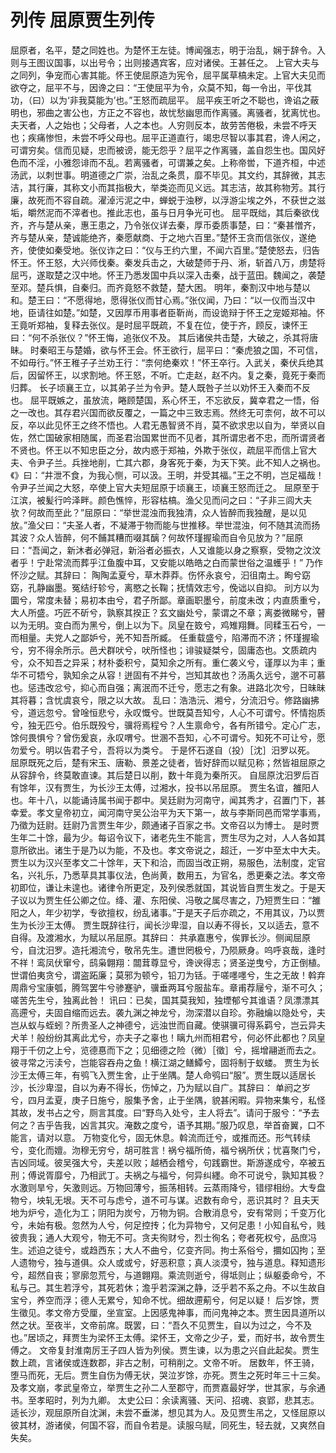 # 列传 屈原贾生列传
屈原者，名平，楚之同姓也。为楚怀王左徒。博闻强志，明于治乱，娴于辞令。入则与王图议国事，以出号令；出则接遇宾客，应对诸侯。王甚任之。
上官大夫与之同列，争宠而心害其能。怀王使屈原造为宪令，屈平属草槁未定。上官大夫见而欲夺之，屈平不与，因谗之曰：“王使屈平为令，众莫不知，每一令出，平伐其功，（曰）以为‘非我莫能为’也。”王怒而疏屈平。
屈平疾王听之不聪也，谗谄之蔽明也，邪曲之害公也，方正之不容也，故忧愁幽思而作离骚。离骚者，犹离忧也。夫天者，人之始也；父母者，人之本也。人穷则反本，故劳苦倦极，未尝不呼天也；疾痛惨怛，未尝不呼父母也。屈平正道直行，竭忠尽智以事其君，谗人闲之，可谓穷矣。信而见疑，忠而被谤，能无怨乎？屈平之作离骚，盖自怨生也。国风好色而不淫，小雅怨诽而不乱。若离骚者，可谓兼之矣。上称帝喾，下道齐桓，中述汤武，以刺世事。明道德之广崇，治乱之条贯，靡不毕见。其文约，其辞微，其志洁，其行廉，其称文小而其指极大，举类迩而见义远。其志洁，故其称物芳。其行廉，故死而不容自疏。濯淖污泥之中，蝉蜕于浊秽，以浮游尘埃之外，不获世之滋垢，皭然泥而不滓者也。推此志也，虽与日月争光可也。
屈平既绌，其后秦欲伐齐，齐与楚从亲，惠王患之，乃令张仪详去秦，厚币委质事楚，曰：“秦甚憎齐，齐与楚从亲，楚诚能绝齐，秦愿献商、于之地六百里。”楚怀王贪而信张仪，遂绝齐，使使如秦受地。张仪诈之曰：“仪与王约六里，不闻六百里。”楚使怒去，归告怀王。怀王怒，大兴师伐秦。秦发兵击之，大破楚师于丹、淅，斩首八万，虏楚将屈丐，遂取楚之汉中地。怀王乃悉发国中兵以深入击秦，战于蓝田。魏闻之，袭楚至邓。楚兵惧，自秦归。而齐竟怒不救楚，楚大困。
明年，秦割汉中地与楚以和。楚王曰：“不愿得地，愿得张仪而甘心焉。”张仪闻，乃曰：“以一仪而当汉中地，臣请往如楚。”如楚，又因厚币用事者臣靳尚，而设诡辩于怀王之宠姬郑袖。怀王竟听郑袖，复释去张仪。是时屈平既疏，不复在位，使于齐，顾反，谏怀王曰：“何不杀张仪？”怀王悔，追张仪不及。
其后诸侯共击楚，大破之，杀其将唐眛。
时秦昭王与楚婚，欲与怀王会。怀王欲行，屈平曰：“秦虎狼之国，不可信，不如毋行。”怀王稚子子兰劝王行：“柰何绝秦欢！”怀王卒行。入武关，秦伏兵绝其后，因留怀王，以求割地。怀王怒，不听。亡走赵，赵不内。复之秦，竟死于秦而归葬。
长子顷襄王立，以其弟子兰为令尹。楚人既咎子兰以劝怀王入秦而不反也。
屈平既嫉之，虽放流，睠顾楚国，系心怀王，不忘欲反，冀幸君之一悟，俗之一改也。其存君兴国而欲反覆之，一篇之中三致志焉。然终无可柰何，故不可以反，卒以此见怀王之终不悟也。人君无愚智贤不肖，莫不欲求忠以自为，举贤以自佐，然亡国破家相随属，而圣君治国累世而不见者，其所谓忠者不忠，而所谓贤者不贤也。怀王以不知忠臣之分，故内惑于郑袖，外欺于张仪，疏屈平而信上官大夫、令尹子兰。兵挫地削，亡其六郡，身客死于秦，为天下笑。此不知人之祸也。《》曰：“井泄不食，为我心恻，可以汲。王明，并受其福。”王之不明，岂足福哉！
令尹子兰闻之大怒，卒使上官大夫短屈原于顷襄王，顷襄王怒而迁之。
屈原至于江滨，被髪行吟泽畔。颜色憔悴，形容枯槁。渔父见而问之曰：“子非三闾大夫欤？何故而至此？”屈原曰：“举世混浊而我独清，众人皆醉而我独醒，是以见放。”渔父曰：“夫圣人者，不凝滞于物而能与世推移。举世混浊，何不随其流而扬其波？众人皆醉，何不餔其糟而啜其醨？何故怀瑾握瑜而自令见放为？”屈原曰：“吾闻之，新沐者必弹冠，新浴者必振衣，人又谁能以身之察察，受物之汶汶者乎！宁赴常流而葬乎江鱼腹中耳，又安能以皓皓之白而蒙世俗之温蠖乎！”
乃作怀沙之赋。其辞曰：
陶陶孟夏兮，草木莽莽。伤怀永哀兮，汩徂南土。眴兮窈窈，孔静幽墨。冤结纡轸兮，离愍之长鞠；抚情效志兮，俛诎以自抑。
刓方以为圜兮，常度未替；易初本由兮，君子所鄙。章画职墨兮，前度未改；内直质重兮，大人所盛。巧匠不斫兮，孰察其揆正？玄文幽处兮，蒙谓之不章；离娄微睇兮，瞽以为无明。变白而为黑兮，倒上以为下。凤皇在笯兮，鸡雉翔舞。同糅玉石兮，一而相量。夫党人之鄙妒兮，羌不知吾所臧。
任重载盛兮，陷滞而不济；怀瑾握瑜兮，穷不得余所示。邑犬群吠兮，吠所怪也；诽骏疑桀兮，固庸态也。文质疏内兮，众不知吾之异采；材朴委积兮，莫知余之所有。重仁袭义兮，谨厚以为丰；重华不可牾兮，孰知余之从容！迸固有不并兮，岂知其故也？汤禹久远兮，邈不可慕也。惩违改忿兮，抑心而自强；离泯而不迁兮，愿志之有象。进路北次兮，日昧昧其将暮；含忧虞哀兮，限之以大故。
乱曰：浩浩沅、湘兮，分流汨兮。修路幽拂兮，道远忽兮。曾唫恒悲兮，永叹慨兮。世既莫吾知兮，人心不可谓兮。怀情抱质兮，独无匹兮。伯乐既殁兮，骥将焉程兮？人生禀命兮，各有所错兮。定心广志，馀何畏惧兮？曾伤爰哀，永叹喟兮。世溷不吾知，心不可谓兮。知死不可让兮，愿勿爱兮。明以告君子兮，吾将以为类兮。
于是怀石遂自（投）［沈］汨罗以死。
屈原既死之后，楚有宋玉、唐勒、景差之徒者，皆好辞而以赋见称；然皆祖屈原之从容辞令，终莫敢直谏。其后楚日以削，数十年竟为秦所灭。
自屈原沈汨罗后百有馀年，汉有贾生，为长沙王太傅，过湘水，投书以吊屈原。
贾生名谊，雒阳人也。年十八，以能诵诗属书闻于郡中。吴廷尉为河南守，闻其秀才，召置门下，甚幸爱。孝文皇帝初立，闻河南守吴公治平为天下第一，故与李斯同邑而常学事焉，乃徵为廷尉。廷尉乃言贾生年少，颇通诸子百家之书。文帝召以为博士。
是时贾生年二十馀，最为少。每诏令议下，诸老先生不能言，贾生尽为之对，人人各如其意所欲出。诸生于是乃以为能，不及也。孝文帝说之，超迁，一岁中至太中大夫。
贾生以为汉兴至孝文二十馀年，天下和洽，而固当改正朔，易服色，法制度，定官名，兴礼乐，乃悉草具其事仪法，色尚黄，数用五，为官名，悉更秦之法。孝文帝初即位，谦让未遑也。诸律令所更定，及列侯悉就国，其说皆自贾生发之。于是天子议以为贾生任公卿之位。绛、灌、东阳侯、冯敬之属尽害之，乃短贾生曰：“雒阳之人，年少初学，专欲擅权，纷乱诸事。”于是天子后亦疏之，不用其议，乃以贾生为长沙王太傅。
贾生既辞往行，闻长沙卑湿，自以寿不得长，又以适去，意不自得。及渡湘水，为赋以吊屈原。其辞曰：
共承嘉惠兮，俟罪长沙。侧闻屈原兮，自沈汨罗。造托湘流兮，敬吊先生。遭世罔极兮，乃陨厥身。呜呼哀哉，逢时不祥！鸾凤伏窜兮，鸱枭翺翔：闒茸尊显兮，谗谀得志；贤圣逆曳兮，方正倒植。世谓伯夷贪兮，谓盗跖廉；莫邪为顿兮，铅刀为铦。于嗟嚜嚜兮，生之无故！斡弃周鼎兮宝康瓠，腾驾罢牛兮骖蹇驴，骥垂两耳兮服盐车。章甫荐屦兮，渐不可久；嗟苦先生兮，独离此咎！
讯曰：已矣，国其莫我知，独堙郁兮其谁语？凤漂漂其高遰兮，夫固自缩而远去。袭九渊之神龙兮，沕深潜以自珍。弥融爚以隐处兮，夫岂从蚁与蛭蚓？所贵圣人之神德兮，远浊世而自藏。使骐骥可得系羁兮，岂云异夫犬羊！般纷纷其离此尤兮，亦夫子之辜也！瞝九州而相君兮，何必怀此都也？凤皇翔于千仞之上兮，览德惪而下之；见细德之险（微）［徵］兮，摇增翮逝而去之。彼寻常之污渎兮，岂能容吞舟之鱼！横江湖之鳝鱏兮，固将制于蚁蝼。
贾生为长沙王太傅三年，有鸮飞入贾生舍，止于坐隅。楚人命鸮曰“服”。贾生既以适居长沙，长沙卑湿，自以为寿不得长，伤悼之，乃为赋以自广。其辞曰：
单阏之岁兮，四月孟夏，庚子日施兮，服集予舍，止于坐隅，貌甚闲暇。异物来集兮，私怪其故，发书占之兮，厕言其度。曰“野鸟入处兮，主人将去”。请问于服兮：“予去何之？吉乎告我，凶言其灾。淹数之度兮，语予其期。”服乃叹息，举首奋翼，口不能言，请对以意。
万物变化兮，固无休息。斡流而迁兮，或推而还。形气转续兮，变化而嬗。沕穆无穷兮，胡可胜言！祸兮福所倚，福兮祸所伏；忧喜聚门兮，吉凶同域。彼吴强大兮，夫差以败；越栖会稽兮，句践霸世。斯游遂成兮，卒被五刑；傅说胥靡兮，乃相武丁。夫祸之与福兮，何异纠纆。命不可说兮，孰知其极？水激则旱兮，矢激则远。万物回薄兮，振荡相转。云蒸雨降兮，错缪相纷。大专盘物兮，坱轧无垠。天不可与虑兮，道不可与谋。迟数有命兮，恶识其时？
且夫天地为炉兮，造化为工；阴阳为炭兮，万物为铜。合散消息兮，安有常则；千变万化兮，未始有极。忽然为人兮，何足控抟；化为异物兮，又何足患！小知自私兮，贱彼贵我；通人大观兮，物无不可。贪夫徇财兮，烈士徇名；夸者死权兮，品庶冯生。述迫之徒兮，或趋西东；大人不曲兮，亿变齐同。拘士系俗兮，攌如囚拘；至人遗物兮，独与道俱。众人或或兮，好恶积意；真人淡漠兮，独与道息。释知遗形兮，超然自丧；寥廓忽荒兮，与道翺翔。乘流则逝兮，得坻则止；纵躯委命兮，不私与己。其生若浮兮，其死若休；澹乎若深渊之静，泛乎若不系之舟。不以生故自宝兮，养空而浮；德人无累兮，知命不忧。细故遰葪兮，何足以疑！
后岁馀，贾生徵见。孝文帝方受厘，坐宣室。上因感鬼神事，而问鬼神之本。贾生因具道所以然之状。至夜半，文帝前席。既罢，曰：“吾久不见贾生，自以为过之，今不及也。”居顷之，拜贾生为梁怀王太傅。梁怀王，文帝之少子，爱，而好书，故令贾生傅之。
文帝复封淮南厉王子四人皆为列侯。贾生谏，以为患之兴自此起矣。贾生数上疏，言诸侯或连数郡，非古之制，可稍削之。文帝不听。
居数年，怀王骑，堕马而死，无后。贾生自伤为傅无状，哭泣岁馀，亦死。贾生之死时年三十三矣。及孝文崩，孝武皇帝立，举贾生之孙二人至郡守，而贾嘉最好学，世其家，与余通书。至孝昭时，列为九卿。
太史公曰：余读离骚、天问、招魂、哀郢，悲其志。适长沙，观屈原所自沈渊，未尝不垂涕，想见其为人。及见贾生吊之，又怪屈原以彼其材，游诸侯，何国不容，而自令若是。读服乌赋，同死生，轻去就，又爽然自失矣。
